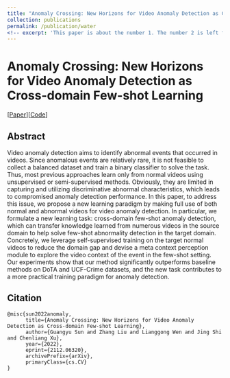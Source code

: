 ```yaml
---
title: "Anomaly Crossing: New Horizons for Video Anomaly Detection as Cross-domain Few-shot Learning"
collection: publications
permalink: /publication/water
<!-- excerpt: 'This paper is about the number 1. The number 2 is left for future work.' -->
---
```

# Anomaly Crossing: New Horizons for Video Anomaly Detection as Cross-domain Few-shot Learning

[<a href=https://arxiv.org/abs/2112.06320>Paper</a>][<a href=https://github.com/likeyhnbm/AnomalyCrossing>Code</a>]


## Abstract
Video anomaly detection aims to identify abnormal events that occurred in videos. Since anomalous events are relatively rare, it is not feasible to collect a balanced dataset and train a binary classifier to solve the task. Thus, most previous approaches learn only from normal videos using unsupervised or semi-supervised methods. Obviously, they are limited in capturing and utilizing discriminative abnormal characteristics, which leads to compromised anomaly detection performance. In this paper, to address this issue, we propose a new learning paradigm by making full use of both normal and abnormal videos for video anomaly detection. In particular, we formulate a new learning task: cross-domain few-shot anomaly detection, which can transfer knowledge learned from numerous videos in the source domain to help solve few-shot abnormality detection in the target domain. Concretely, we leverage self-supervised training on the target normal videos to reduce the domain gap and devise a meta context perception module to explore the video context of the event in the few-shot setting. Our experiments show that our method significantly outperforms baseline methods on DoTA and UCF-Crime datasets, and the new task contributes to a more practical training paradigm for anomaly detection.

## Citation
```
@misc{sun2022anomaly,
      title={Anomaly Crossing: New Horizons for Video Anomaly Detection as Cross-domain Few-shot Learning}, 
      author={Guangyu Sun and Zhang Liu and Lianggong Wen and Jing Shi and Chenliang Xu},
      year={2022},
      eprint={2112.06320},
      archivePrefix={arXiv},
      primaryClass={cs.CV}
}
  ```